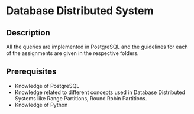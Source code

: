 # Database Distributed System

## Description
All the queries are implemented in PostgreSQL and the guidelines for each of the assignments are given in the respective folders.

## Prerequisites
* Knowledge of PostgreSQL
* Knowledge related to different concepts used in Database Distributed Systems like Range Partitions, Round Robin Partitions.
* Knowledge of Python
